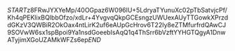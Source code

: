 $START$z8FRwJYXYeMp/40OGpaz6W096lU+5LdryaTYunuXc02pTbSatvjcPf/Kh4qPEKlixBQIbbOfzo/xdLr+4YvgvqQkpGCEsngzUWUexAUyTTGowkXPrzddGKzV3QWBiR2OkOax4ntLirK2uf6eAUpGcHrov6T22Iy8eZTMfurfrdQAwCJ9SOVwW6sx1spBpoi9Ya1nsdGoeebIsAqQ1q4ThSrr6bVzftYYHGTQgyA1DnwATyjimXGoUZAMkWFZs6ep$END$